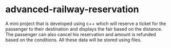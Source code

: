 # advanced-railway-reservation
A mini project that is developed using c++ which will reserve a ticket for the passenger to their destination and displays the fair based on the distance. The passenger can also cancel his reservation and amount is refunded based on the conditions. All these data will be stored using files.
